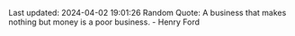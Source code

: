 Last updated: 2024-04-02 19:01:26
Random Quote: A business that makes nothing but money is a poor business. - Henry Ford